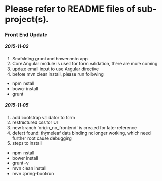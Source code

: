 # Please refer to README files of sub-project(s).

### Front End Update
#####  2015-11-02
1. Scafolding grunt and bower onto app
2. Core Angular module is used for form validation, there are more coming
3. update email input to use Angular directive
4. before mvn clean install, please run following

  - npm install
  - bower install
  - grunt


#####  2015-11-05
1. add bootstrap validator to form
2. restructured css for UI
3. new branch 'origin_no_frontend' is created for later reference
4. defect found: thymeleaf data binding no longer working, which need further root cause debugging
5. steps to install

  - npm install
  - bower install
  - grunt -v
  - mvn clean install
  - mvn spring-boot:run